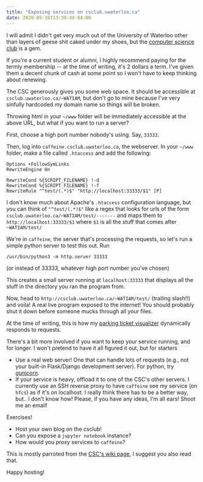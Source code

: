 ```yaml
---
title: "Exposing services on csclub.uwaterloo.ca"
date: 2020-05-16T13:39:49-04:00
---
```


I will admit I didn't get very much out of the University of Waterloo other than layers of geese shit caked under my shoes, but the [computer science club](https://csclub.uwaterloo.ca/) is a gem. 

If you're a current student or alumni, I highly recommend paying for the termly membership -- at the time of writing, it's 2 dollars a term. I've given them a decent chunk of cash at some point so I won't have to keep thinking about renewing. 

The CSC generously gives you some web space. It should be accessible at `csclub.uwaterloo.ca/~WATIAM`, but don't go to mine because I've very sinfully hardcoded my domain name so things will be broken. 

Throwing html in your `~/www` folder will be immediately accessible at the above URL, but what if you want to run a server? 

First, choose a high port number nobody's using. Say, `33333`. 

Then, log into `caffeine.csclub.uwaterloo.ca`, the webserver. In your `~/www` folder, make a file called `.htaccess` and add the following:

```
Options +FollowSymLinks                                                      
RewriteEngine On

RewriteCond %{SCRIPT_FILENAME} !-d
RewriteCond %{SCRIPT_FILENAME} !-f
RewriteRule "^test/(.*)$" "http://localhost:33333/$1" [P]
```

I don't know much about Apache's `.htaccess` configuration language, but you can think of `"^test/(.*)$"` like a regex that looks for urls of the form `csclub.uwaterloo.ca/~WATIAM/test/-------` and maps them to `http://localhost:33333/$1` where `$1` is all the stuff that comes after `~WATIAM/test/`

We're in `caffeine`, the server that's processing the requests, so let's run a simple python server to test this out. Run 

```
/usr/bin/python3 -m http.server 33333
```

(or instead of 33333, whatever high port number you've chosen) 

This creates a small server running at `localhost:33333` that displays all the stuff in the directory you ran the program from. 

Now, head to `http://csclub.uwaterloo.ca/~WATIAM/test/` (trailing slash!!) and voila! A real live program exposed to the internet! You should probably shut it down before someone mucks through all your files.

At the time of writing, this is how my [parking ticket visualizer](/parkingtoronto/) dynamically responds to requests. 

There's a bit more involved if you want to keep your service running, and for longer. I won't pretend to have it all figured it out, but for starters
- Use a real web server! One that can handle lots of requests (e.g., not your built-in Flask/Django development server). For python, try [gunicorn](https://gunicorn.org/). 
- If your service is heavy, offload it to one of the CSC's other servers. I currently use an SSH reverse proxy to have `caffeine` see my service (on `hfcs`) as if it's on localhost. I really think there has to be a better way, but.. I don't know how! Please, if you have any ideas, I'm all ears! Shoot me an email!

Exercises!
- Host your own blog on the csclub!
- Can you expose a `jupyter notebook` instance? 
- How would you proxy services to `caffeine`?

This is mostly parroted from the [CSC's wiki page](https://wiki.csclub.uwaterloo.ca/Web_Hosting), I suggest you also read that.

Happy hosting!

